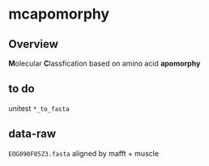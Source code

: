 # mcapomorphy

## Overview

**M**olecular **C**lassfication based on amino acid **apomorphy**


## to do

unitest `*_to_fasta`




## data-raw

`EOG090F05Z3.fasta` aligned by mafft + muscle


